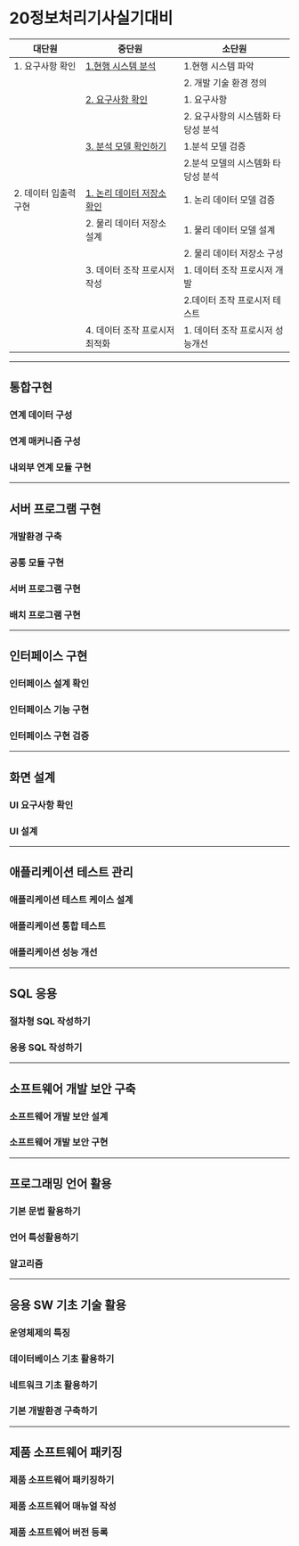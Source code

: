 # 20정보처리기사실기대비

| 대단원                | 중단원                                                                            | 소단원                             |
| --------------------- | --------------------------------------------------------------------------------- | ---------------------------------- |
| 1. 요구사항 확인      | [1.현행 시스템 분석](./Docs/1.요구사항확인/1.현행시스템분석.md)                   | 1.현행 시스템 파악                 |
|                       |                                                                                   | 2. 개발 기술 환경 정의             |
|                       | [2. 요구사항 확인](./Docs/1.요구사항확인/2.요구사항확인.md)                       | 1. 요구사항                        |
|                       |                                                                                   | 2. 요구사항의 시스템화 타당성 분석 |
|                       | [3. 분석 모델 확인하기](./Docs/1.요구사항확인/3.분석모델확인하기.md)              | 1.분석 모델 검증                   |
|                       |                                                                                   | 2.분석 모델의 시스템화 타당성 분석 |
| 2. 데이터 입출력 구현 | [1. 논리 데이터 저장소 확인](./Docs/2.데이터입출력구현/1.논리데이터저장소확인.md) | 1. 논리 데이터 모델 검증           |
|                       | 2. 물리 데이터 저장소 설계                                                        | 1. 물리 데이터 모델 설계           |
|                       |                                                                                   | 2. 물리 데이터 저장소 구성         |
|                       | 3. 데이터 조작 프로시저 작성                                                      | 1. 데이터 조작 프로시저 개발       |
|                       |                                                                                   | 2.데이터 조작 프로시저 테스트      |
|                       | 4. 데이터 조작 프로시저 최적화                                                    | 1. 데이터 조작 프로시저 성능개선   |

---

## 통합구현

### 연계 데이터 구성

### 연계 매커니즘 구성

### 내외부 연계 모듈 구현

---

## 서버 프로그램 구현

### 개발환경 구축

### 공통 모듈 구현

### 서버 프로그램 구현

### 배치 프로그램 구현

---

## 인터페이스 구현

### 인터페이스 설계 확인

### 인터페이스 기능 구현

### 인터페이스 구현 검증

---

## 화면 설계

### UI 요구사항 확인

### UI 설계

---

## 애플리케이션 테스트 관리

### 애플리케이션 테스트 케이스 설계

### 애플리케이션 통합 테스트

### 애플리케이션 성능 개선

---

## SQL 응용

### 절차형 SQL 작성하기

### 응용 SQL 작성하기

---

## 소프트웨어 개발 보안 구축

### 소프트웨어 개발 보안 설계

### 소프트웨어 개발 보안 구현

---

## 프로그래밍 언어 활용

### 기본 문법 활용하기

### 언어 특성활용하기

### 알고리즘

---

## 응용 SW 기초 기술 활용

### 운영체제의 특징

### 데이터베이스 기초 활용하기

### 네트워크 기초 활용하기

### 기본 개발환경 구축하기

---

## 제품 소프트웨어 패키징

### 제품 소프트웨어 패키징하기

### 제품 소프트웨어 매뉴얼 작성

### 제품 소프트웨어 버전 등록
